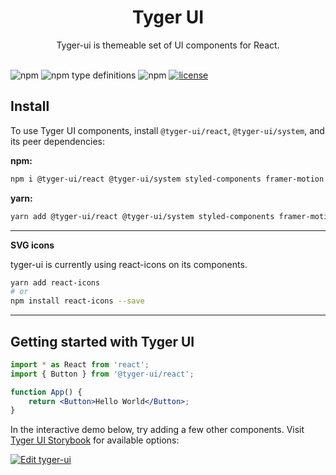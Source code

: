 <h1 align="center">
  Tyger UI
</h1>

<div align="center">
Tyger-ui is themeable set of UI components for React. 
<br /> 
<br />
</div>

![npm](https://img.shields.io/npm/v/@tyger-ui/react)
![npm type definitions](https://img.shields.io/npm/types/@tyger-ui/react)
![npm](https://img.shields.io/npm/dm/@tyger-ui/react)
[![license](https://img.shields.io/badge/license-MIT-blue.svg)](https://github.com/mui/material-ui/blob/HEAD/LICENSE)

## Install

To use Tyger UI components, install `@tyger-ui/react`, `@tyger-ui/system`, and its peer dependencies:

**npm:**

```sh
npm i @tyger-ui/react @tyger-ui/system styled-components framer-motion
```

**yarn:**

```sh
yarn add @tyger-ui/react @tyger-ui/system styled-components framer-motion
```

---

**SVG icons**

tyger-ui is currently using react-icons on its components.

```sh
yarn add react-icons
# or
npm install react-icons --save
```

---

## Getting started with Tyger UI

```jsx
import * as React from 'react';
import { Button } from '@tyger-ui/react';

function App() {
    return <Button>Hello World</Button>;
}
```

In the interactive demo below, try adding a few other components. Visit [Tyger UI Storybook](https://main--62cb3e5f2ca3572c994908ed.chromatic.com/?path=/story/components-button--filled) for available options:

[![Edit tyger-ui](https://codesandbox.io/static/img/play-codesandbox.svg)](https://codesandbox.io/s/amazing-danny-i26k2y?fontsize=14&hidenavigation=1&theme=dark)
